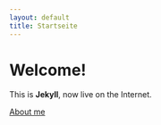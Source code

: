 ```yaml
---
layout: default
title: Startseite
---
```


# Welcome!

This is **Jekyll**, now live on the Internet.

[About me](/about.html)
